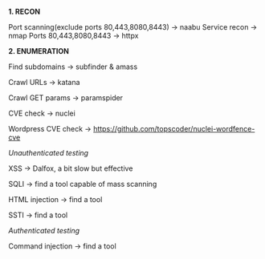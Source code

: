 **1. RECON**

Port scanning(exclude ports 80,443,8080,8443) -> naabu
Service recon -> nmap
Ports 80,443,8080,8443 -> httpx

**2. ENUMERATION**

Find subdomains -> subfinder & amass

Crawl URLs -> katana

Crawl GET params -> paramspider

CVE check -> nuclei

  Wordpress CVE check -> https://github.com/topscoder/nuclei-wordfence-cve

*Unauthenticated testing*

XSS -> Dalfox, a bit slow but effective

SQLI -> find a tool capable of mass scanning

HTML injection -> find a tool

SSTI -> find a tool

*Authenticated testing*

Command injection -> find a tool
